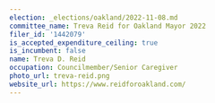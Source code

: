 ```yaml
---
election: _elections/oakland/2022-11-08.md
committee_name: Treva Reid for Oakland Mayor 2022
filer_id: '1442079'
is_accepted_expenditure_ceiling: true
is_incumbent: false
name: Treva D. Reid
occupation: Councilmember/Senior Caregiver
photo_url: treva-reid.png
website_url: https://www.reidforoakland.com/
---
```

